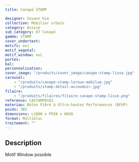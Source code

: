 ```yaml
---
title: Canapé STAMP

designer: Sovann Kim
collection: Mobilier urbain
category: Assise
sub_category: 07 Canapé
gamme: STAMP
cover_undertext:
motifs: oui
motif_vegetal:
motif_window: oui
portes:
bal:
personnalisation:
cover_image: "/produits/cover_image/canape-stamp-lisse.jpg"
carousel:
    - "/produits/canape-stamp-loroux-mobilum.jpg"
    - "/produits/stamp-detail-accoudoir.jpg"
filaire:
    - "/produits/filaires/filaire-canape-stamp-lisse.png"
reference: CASTAMP0101
materiau: Béton Fibré à Ultra-hautes Performances (BFUP)
poids: 382
dimensions: L1800 x P550 x H830
format: Multibloc
traitement: ""
---
```


## Description

Motif Window possible
